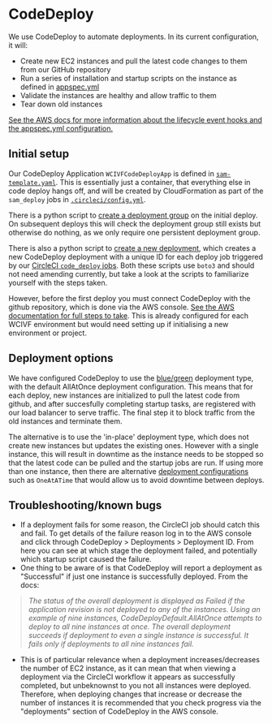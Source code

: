 # CodeDeploy

We use CodeDeploy to automate deployments. In its current configuration, it will:
- Create new EC2 instances and pull the latest code changes to them from our GitHub repository
- Run a series of installation and startup scripts on the instance as defined in [appspec.yml](/appspec.yml)
- Validate the instances are healthy and allow traffic to them
- Tear down old instances

[See the AWS docs for more information about the lifecycle event hooks and the appspec.yml configuration.](https://docs.aws.amazon.com/codedeploy/latest/userguide/reference-appspec-file-structure-hooks.html#appspec-hooks-server)

## Initial setup
Our CodeDeploy Application `WCIVFCodeDeployApp` is defined in [`sam-template.yaml`](/sam-template.yaml). This is essentially just a container, that everything else in code deploy hangs off, and will be created by CloudFormation as part of the `sam_deploy` jobs in [`.circleci/config.yml`](/.circleci/config.yml).

There is a python script to [create a deployment group](/deploy/create_deployment_group.py) on the initial deploy. On subsequent deploys this will check the deployment group still exists but otherwise do nothing, as we only require one persistent deployment group.

There is also a python script to [create a new deployment](/deploy/create_deployment.py), which creates a new CodeDeploy deployment with a unique ID for each deploy job triggered by our [CircleCI `code_deploy` jobs](/.circleci/config.yml). Both these scripts use `boto3` and should not need amending currently, but take a look at the scripts to familiarize yourself with the steps taken.

However, before the first deploy you must connect CodeDeploy with the github repository, which is done via the AWS console. [See the AWS documentation for full steps to take](https://docs.aws.amazon.com/codedeploy/latest/userguide/deployments-create-cli-github.html). This is already configured for each WCIVF environment but would need setting up if initialising a new environment or project.

## Deployment options
We have configured CodeDeploy to use the [blue/green](https://docs.aws.amazon.com/AmazonECS/latest/developerguide/deployment-type-bluegreen.html) deployment type, with the default AllAtOnce deployment configuration. This means that for each deploy, new instances are initialized to pull the latest code from github, and after succesfully completing startup tasks, are registered with our load balancer to serve traffic. The final step it to block traffic from the old instances and terminate them.

The alternative is to use the 'in-place' deployment type, which does not create new instances but updates the existing ones. However with a single instance, this will result in downtime as the instance needs to be stopped so that the latest code can be pulled and the startup jobs are run. If using more than one instance, then there are alternative [deployment configurations](https://docs.aws.amazon.com/codedeploy/latest/userguide/deployment-configurations.html) such as `OneAtATime` that would allow us to avoid downtime between deploys.

## Troubleshooting/known bugs
- If a deployment fails for some reason, the CircleCI job should catch this and fail. To get details of the failure reason log in to the AWS console and click through CodeDeploy > Deployments > Deployment ID. From here you can see at which stage the deployment failed, and potentially which startup script caused the failure.
- One thing to be aware of is that CodeDeploy will report a deployment as "Successful" if just one instance is successfully deployed. From the docs:
> _The status of the overall deployment is displayed as Failed if the application revision is not deployed to any of the instances. Using an example of nine instances, CodeDeployDefault.AllAtOnce attempts to deploy to all nine instances at once. The overall deployment succeeds if deployment to even a single instance is successful. It fails only if deployments to all nine instances fail._
- This is of particular relevance when a deployment increases/decreases the number of EC2 instance, as it can mean that when viewing a deployment via the CircleCI workflow it appears as successfully completed, but unbeknownst to you not all instances were deployed. Therefore, when deploying changes that increase or decrease the number of instances it is recommended that you check progress via the "deployments" section of CodeDeploy in the AWS console.
